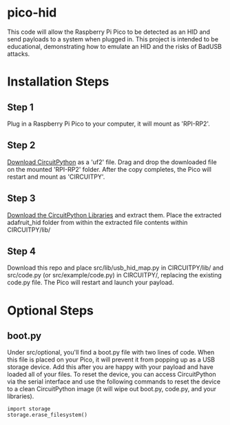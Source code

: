 # pico-hid
This code will allow the Raspberry Pi Pico to be detected as an HID and send payloads to a system when plugged in. This project is intended to be educational, demonstrating how to emulate an HID and the risks of BadUSB attacks.

# Installation Steps

## Step 1
Plug in a Raspberry Pi Pico to your computer, it will mount as 'RPI-RP2'. 

## Step 2
[Download CircuitPython](https://circuitpython.org/board/raspberry_pi_pico/) as a 'uf2' file. Drag and drop the downloaded file on the mounted 'RPI-RP2' folder. After the copy completes, the Pico will restart and mount as 'CIRCUITPY'.

## Step 3
[Download the CircuitPython Libraries](https://circuitpython.org/libraries) and extract them. Place the extracted adafruit_hid folder from within the extracted file contents within CIRCUITPY/lib/

## Step 4
Download this repo and place src/lib/usb_hid_map.py in CIRCUITPY/lib/ and src/code.py (or src/example/code.py) in CIRCUITPY/, replacing the existing code.py file. The Pico will restart and launch your payload. 

# Optional Steps

## boot.py
Under src/optional, you'll find a boot.py file with two lines of code. When this file is placed on your Pico, it will prevent it from popping up as a USB storage device. Add this after you are happy with your payload and have loaded all of your files. To reset the device, you can access CircuitPython via the serial interface and use the following commands to reset the device to a clean CircuitPython image (it will wipe out boot.py, code.py, and your libraries). 
```
import storage
storage.erase_filesystem()
```

